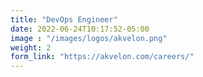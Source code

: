```yaml
---
title: "DevOps Engineer"
date: 2022-06-24T10:17:52-05:00
image : "/images/logos/akvelon.png"
weight: 2
form_link: "https://akvelon.com/careers/"
---
```

